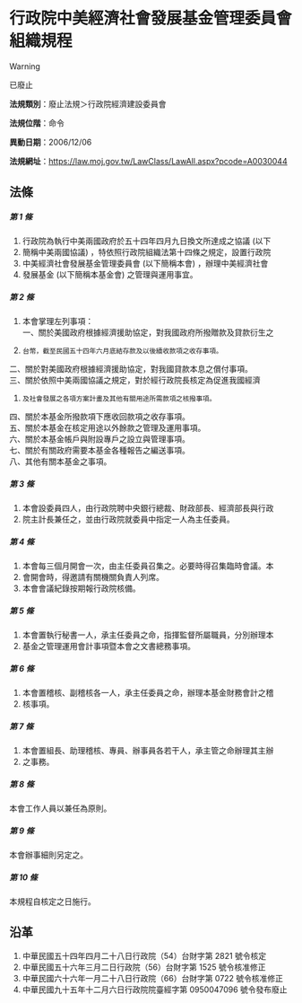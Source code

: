 # 行政院中美經濟社會發展基金管理委員會組織規程


> [!WARNING]
> 已廢止


**法規類別**：廢止法規＞行政院經濟建設委員會

**法規位階**：命令

**異動日期**：2006/12/06  

**法規網址**：https://law.moj.gov.tw/LawClass/LawAll.aspx?pcode=A0030044



## 法條
##### 第 1 條
1. 行政院為執行中美兩國政府於五十四年四月九日換文所達成之協議 (以下
1. 簡稱中美兩國協議) ，特依照行政院組織法第十四條之規定，設置行政院
1. 中美經濟社會發展基金管理委員會 (以下簡稱本會) ，辦理中美經濟社會
1. 發展基金 (以下簡稱本基金會) 之管理與運用事宜。

##### 第 2 條
1. 本會掌理左列事項：  
一、關於美國政府根據經濟援助協定，對我國政府所撥贈款及貸款衍生之
1.     台幣，截至民國五十四年六月底結存款及以後續收款項之收存事項。  
二、關於對美國政府根據經濟援助協定，對我國貸款本息之償付事項。  
三、關於依照中美兩國協議之規定，對於經行政院長核定為促進我國經濟
1.     及社會發展之各項方案計畫及其他有關用途所需款項之核撥事項。  
四、關於本基金所撥款項下應收回款項之收存事項。  
五、關於本基金在核定用途以外餘款之管理及運用事項。  
六、關於本基金帳戶與附設專戶之設立與管理事項。  
七、關於有關政府需要本基金各種報告之編送事項。  
八、其他有關本基金之事項。

##### 第 3 條
1. 本會設委員四人，由行政院聘中央銀行總裁、財政部長、經濟部長與行政
1. 院主計長兼任之，並由行政院就委員中指定一人為主任委員。

##### 第 4 條
1. 本會每三個月開會一次，由主任委員召集之。必要時得召集臨時會議。本
1. 會開會時，得邀請有關機關負責人列席。
1. 本會會議紀錄按期報行政院核備。

##### 第 5 條
1. 本會置執行秘書一人，承主任委員之命，指揮監督所屬職員，分別辦理本
1. 基金之管理運用會計事項暨本會之文書總務事項。

##### 第 6 條
1. 本會置稽核、副稽核各一人，承主任委員之命，辦理本基金財務會計之稽
1. 核事項。

##### 第 7 條
1. 本會置組長、助理稽核、專員、辦事員各若干人，承主管之命辦理其主辦
1. 之事務。

##### 第 8 條
本會工作人員以兼任為原則。

##### 第 9 條
本會辦事細則另定之。

##### 第 10 條
本規程自核定之日施行。

## 沿革
1. 中華民國五十四年四月二十八日行政院（54）台財字第 2821 號令核定
1. 中華民國五十六年三月二日行政院（56）台財字第 1525 號令核准修正
1. 中華民國六十六年一月二十八日行政院（66）台財字第 0722 號令核准修正
1. 中華民國九十五年十二月六日行政院院臺經字第 0950047096 號令發布廢止
